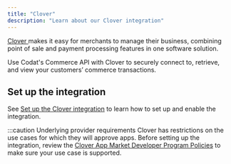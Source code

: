 ```yaml
---
title: "Clover"
description: "Learn about our Clover integration"
---
```


<p>
  <a className="external" href="https://uk.clover.com/" target="_blank">
    Clover
  </a> 
  makes it easy for merchants to manage their business, combining point of sale and payment processing features in one software solution.
</p>

Use Codat's Commerce API with Clover to securely connect to, retrieve, and view your customers’ commerce transactions.

## Set up the integration

See [Set up the Clover integration](/integrations/commerce/clover/set-up-your-clover-integration) to learn how to set up and enable the integration.

:::caution Underlying provider requirements
Clover has restrictions on the use cases for which they will approve apps. Before setting up the integration, review the [Clover App Market Developer Program Policies](https://www.clover.com/app-market-policies) to make sure your use case is supported.
